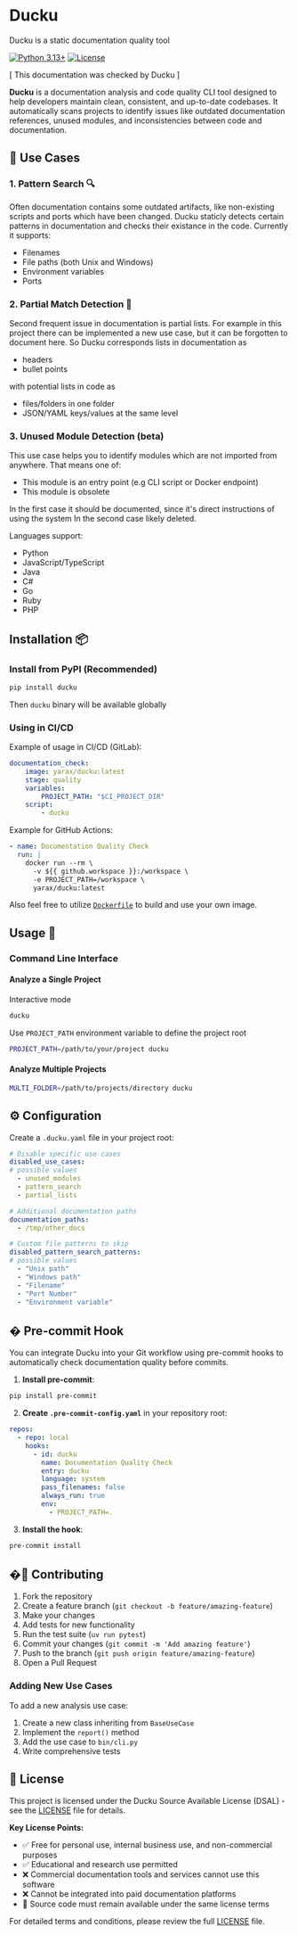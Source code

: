 # Ducku 

Ducku is a static documentation quality tool

[![Python 3.13+](https://img.shields.io/badge/python-3.13+-blue.svg)](https://www.python.org/downloads/)
[![License](https://img.shields.io/badge/license-DSAL-orange.svg)](LICENSE)

[ This documentation was checked by Ducku ]

**Ducku** is a documentation analysis and code quality CLI tool designed to help developers maintain clean, consistent, and up-to-date codebases. It automatically scans projects to identify issues like outdated documentation references, unused modules, and inconsistencies between code and documentation.

## 🚀 Use Cases

### 1. Pattern Search 🔍

Often documentation contains some outdated artifacts, like non-existing scripts and ports which have been changed.
Ducku staticly detects certain patterns in documentation and checks their existance in the code.
Currently it supports:

- Filenames
- File paths (both Unix and Windows)
- Environment variables
- Ports


### 2. Partial Match Detection 🎯

Second frequent issue in documentation is partial lists. For example in this project there can be implemented a new use case, but it can be forgotten to document here.
So Ducku corresponds lists in documentation as
- headers
- bullet points

with potential lists in code as
- files/folders in one folder
- JSON/YAML keys/values at the same level

### 3. Unused Module Detection (beta)

This use case helps you to identify modules which are not imported from anywhere. 
That means one of:
- This module is an entry point (e.g CLI script or Docker endpoint)
- This module is obsolete

In the first case it should be documented, since it's direct instructions of using the system
In the second case likely deleted.

Languages support:

- Python
- JavaScript/TypeScript
- Java
- C#
- Go
- Ruby
- PHP


## Installation 📦

### Install from PyPI (Recommended)

```bash
pip install ducku
```

Then `ducku` binary will be available globally

### Using in CI/CD

Example of usage in CI/CD (GitLab):

```yaml
documentation_check:
    image: yarax/ducku:latest
    stage: quality
    variables:
        PROJECT_PATH: "$CI_PROJECT_DIR"
    script:
        - ducku
```

Example for GitHub Actions:

```yaml
- name: Documentation Quality Check
  run: |
    docker run --rm \
      -v ${{ github.workspace }}:/workspace \
      -e PROJECT_PATH=/workspace \
      yarax/ducku:latest
```

Also feel free to utilize [`Dockerfile`](Dockerfile) to build and use your own image.

## Usage 🚀

### Command Line Interface

#### Analyze a Single Project

Interactive mode

```bash
ducku
```

Use `PROJECT_PATH` environment variable to define the project root

```bash
PROJECT_PATH=/path/to/your/project ducku
```

#### Analyze Multiple Projects
```bash
MULTI_FOLDER=/path/to/projects/directory ducku
```

## ⚙️ Configuration

Create a `.ducku.yaml` file in your project root:

```yaml
# Disable specific use cases
disabled_use_cases:
# possible values
  - unused_modules
  - pattern_search
  - partial_lists

# Additional documentation paths
documentation_paths:
  - /tmp/other_docs

# Custom file patterns to skip
disabled_pattern_search_patterns:
# possible values
  - "Unix path"
  - "Windows path"
  - "Filename"
  - "Port Number"
  - "Environment variable"
```

## � Pre-commit Hook

You can integrate Ducku into your Git workflow using pre-commit hooks to automatically check documentation quality before commits.

1. **Install pre-commit**:
```bash
pip install pre-commit
```

2. **Create `.pre-commit-config.yaml`** in your repository root:
```yaml
repos:
  - repo: local
    hooks:
      - id: ducku
        name: Documentation Quality Check
        entry: ducku
        language: system
        pass_filenames: false
        always_run: true
        env:
          - PROJECT_PATH=.
```

3. **Install the hook**:
```bash
pre-commit install
```

## �🤝 Contributing

1. Fork the repository
2. Create a feature branch (`git checkout -b feature/amazing-feature`)
3. Make your changes
4. Add tests for new functionality
5. Run the test suite (`uv run pytest`)
6. Commit your changes (`git commit -m 'Add amazing feature'`)
7. Push to the branch (`git push origin feature/amazing-feature`)
8. Open a Pull Request

### Adding New Use Cases

To add a new analysis use case:

1. Create a new class inheriting from `BaseUseCase`
2. Implement the `report()` method
3. Add the use case to `bin/cli.py`
4. Write comprehensive tests

## 📝 License

This project is licensed under the Ducku Source Available License (DSAL) - see the [LICENSE](LICENSE) file for details.

**Key License Points:**
- ✅ Free for personal use, internal business use, and non-commercial purposes
- ✅ Educational and research use permitted
- ❌ Commercial documentation tools and services cannot use this software
- ❌ Cannot be integrated into paid documentation platforms
- 📖 Source code must remain available under the same license terms

For detailed terms and conditions, please review the full [LICENSE](LICENSE) file.
